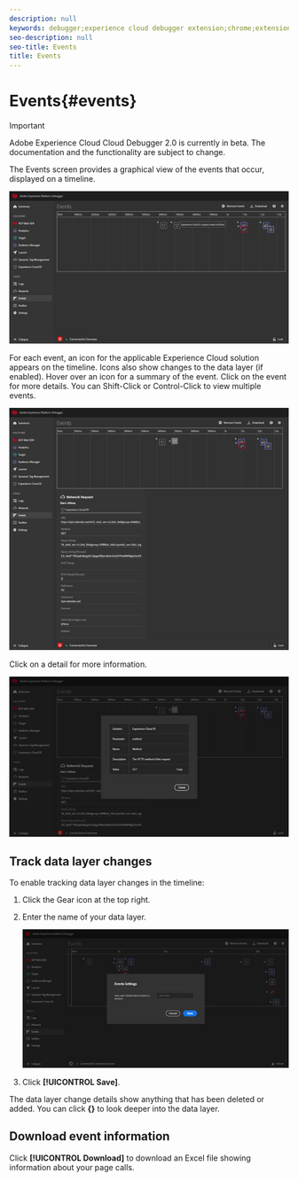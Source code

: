 ```yaml
---
description: null
keywords: debugger;experience cloud debugger extension;chrome;extension;events;dtm;target
seo-description: null
seo-title: Events
title: Events
---
```


# Events{#events}

>[!IMPORTANT]
>
>Adobe Experience Cloud Cloud Debugger 2.0 is currently in beta. The documentation and the functionality are subject to change. 

The Events screen provides a graphical view of the events that occur, displayed on a timeline.

![](assets/events.jpg)

For each event, an icon for the applicable Experience Cloud solution appears on the timeline. Icons also show changes to the data layer (if enabled). Hover over an icon for a summary of the event. Click on the event for more details. You can Shift-Click or Control-Click to view multiple events.

![](assets/events-details.jpg)

Click on a detail for more information.

![](assets/events-details-more.jpg)

## Track data layer changes

To enable tracking data layer changes in the timeline: 

1. Click the Gear icon at the top right.
1. Enter the name of your data layer.

    ![](assets/event-datalayer.jpg)

1. Click **[!UICONTROL Save]**.

The data layer change details show anything that has been deleted or added. You can click **{}** to look deeper into the data layer.

## Download event information

Click **[!UICONTROL Download]** to download an Excel file showing information about your page calls.